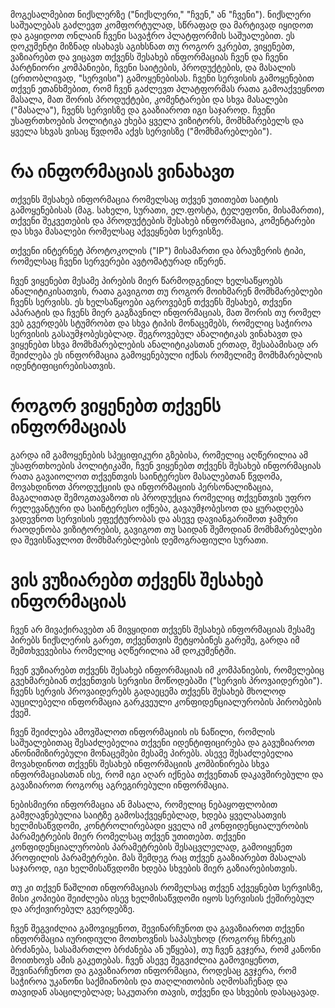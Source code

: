 მოგესალმებით ნიქსლერზე ("ნიქსლერი," "ჩვენ," ან "ჩვენი"). ნიქსლერი საშუალებას გაძლევთ კომფორტულად, სწრაფად და მარტივად იყიდოთ და გაყიდოთ ონლაინ ჩვენი სავაჭრო პლატფორმის საშუალებით. ეს დოკუმენტი მიზნად ისახავს აგიხსნათ თუ როგორ ვკრებთ, ვიყენებთ, ვაზიარებთ და ვიცავთ თქვენს შესახებ ინფორმაციას ჩვენ და ჩვენი პარტნიორი კომპანიები, ჩვენი საიტების, პროდუქტების, და მასალის (ერთობლივად, "სერვისი") გამოყენებისას. ჩვენი სერვისის გამოყენებით თქვენ ეთანხმებით, რომ ჩვენ გაძლევთ პლატფორმას რათა გამოაქვეყნოთ მასალა, მათ შორის პროდუქტები, კომენტარები და სხვა მასალები ("მასალა"), ჩვენს სერვისზე და გააზიაროთ იგი საჯაროდ. ჩვენი უსაფრთხოების პოლიტიკა ეხება ყველა ვიზიტორს, მომხმარებელს და ყველა სხვას ვისაც წვდომა აქვს სერვისზე ("მომხმარებლები").

# რა ინფორმაციას ვინახავთ
თქვენს შესახებ ინფორმაცია რომელსაც თქვენ უთითებთ საიტის გამოყენებისას (მაგ. სახელი, სურათი, ელ.ფოსტა, ტელეფონი, მისამართი), თქვენი შეკვეთების და პროდუქტების შესახებ ინფორმაცია, კომენტარები და სხვა მასალები რომელსაც აქვეყნებთ სერვისზე.

თქვენი ინტერნეტ პროტოკოლის ("IP") მისამართი და ბრაუზერის ტიპი, რომელსაც ჩვენი სერვერები ავტომატურად იწერენ.

ჩვენ ვიყენებთ მესამე პირების მიერ წარმოდგენილ ხელსაწყოებს ანალიტიკისათვის, რათა გავიგოთ თუ როგორ მოიხმარენ მომხმარებლები ჩვენს სერვისს. ეს ხელსაწყოები აგროვებენ თქვენს შესახებ, თქვენი აპარატის და ჩვენს მიერ გაგზავნილ ინფორმაციას, მათ შორის თუ რომელ ვებ გვერდებს სტუმრობთ და სხვა ტიპის მონაცემებს, რომელიც საჭიროა სერვისის გასაუმჯობესებლად. შეგროვებულ ანალიტიკას ვინახავთ და ვიყენებთ სხვა მომხმარებლების ანალიტიკასთან ერთად, შესაბამისად არ შეიძლება ეს ინფორმაცია გამოყენებული იქნას რომელიმე მომხმარებლის იდენტიფიცირებისათვის.

# როგორ ვიყენებთ თქვენს ინფორმაციას
გარდა იმ გამოყენების სპეციფიკური გზებისა, რომელიც აღწერილია ამ უსაფრთხოების პოლიტიკაში, ჩვენ ვიყენებთ თქვენს შესახებ ინფორმაციას რათა გავაიოლოთ თქვენთვის საინტერესო მასალებთან წვდომა, მოვახდინოთ პროდუქციის და ინფორმაციის პერსონალიზაცია, მაგალითად შემოგთავაზოთ ის პროდუქცია რომელიც თქვენთვის უფრო რელევანტური და საინტერესო იქნება, გავაუმჯობესოთ და ყურადღება ვადევნოთ სერვისის ეფექტურობას და ასევე დავიანგარიშოთ ჯამური რაოდენობა ვიზიტორების, გავიგოთ თუ საიდან შემოდიან მომხმარებლები და შევისწავლოთ მომხმარებლების დემოგრაფიული სურათი.

# ვის ვუზიარებთ თქვენს შესახებ ინფორმაციას
ჩვენ არ მივაქირავებთ ან მივყიდით თქვენს შესახებ ინფორმაციას მესამე პირებს ნიქსლერის გარეთ, თქვენთვის შეტყობინეს გარეშე, გარდა იმ შემთხვევებისა რომელიც აღწერილია ამ დოკუმენტში.

ჩვენ ვუზიარებთ თქვენს შესახებ ინფორმაციას იმ კომპანიების, რომელებიც გვეხმარებიან თქვენთვის სერვისი მოწოდებაში ("სერვის პროვაიდერები"). ჩვენს სერვის პროვაიდერებს გადაეცემა თქვენს შესახებ მხოლოდ აუცილებელი ინფორმაცია გარკვეული კონფიდენციალურობის პირობების ქვეშ.

ჩვენ შეიძლება ამოვშალოთ ინფორმაციის ის ნაწილი, რომლის საშუალებითაც შესაძლებელია თქვენი იდენტიფიცირება და გავუზიაროთ ანონიმიზირებული მონაცემები მესამე პირებს. ასევე შესაძლებელია მოვახდინოთ თქვენს შესახებ ინფორმაციის კომბინირება სხვა ინფორმაციასთან ისე, რომ იგი აღარ იქნება თქვენთან დაკავშირებული და გავაზიაროთ როგორც აგრეგირებული ინფორმაცია.

ნებისმიერი ინფორმაცია ან მასალა, რომელიც ნებაყოფლობით გამჟღავნებულია საიტზე გამოსაქვეყნებლად, ხდება ყველასათვის ხელმისაწვდომი, კონტროლირებადი ყველა იმ კონფიდენციალურობის პარამეტრების მიერ რომელსაც თქვენ უთითებთ. თქვენი კონფიდენციალურობის პარამეტრების შესაცვლელად, გამოიყენეთ პროფილის პარამეტრები. მას შემდეგ რაც თქვენ გააზიარებთ მასალას საჯაროდ, იგი ხელმისაწვდომი ხდება სხვების მიერ გაზიარებისთვის.

თუ კი თქვენ წაშლით ინფორმაციას რომელსაც თქვენ აქვეყნებთ სერვისზე, მისი კოპიები შეიძლება ისევ ხელმისაწვდომი იყოს სერვისის ქეშირებულ და არქივირებულ გვერდებზე.

ჩვენ შეგვიძლია გამოვიყენოთ, შევინარჩუნოთ და გავაზიაროთ თქვენი ინფორმაცია იურიდიული მოთხოვნის საპასუხოდ (როგორც ჩხრეკის ბრძანება, სასამართლო ბრძანება ან უწყება), თუ ჩვენ გვჯერა, რომ კანონი მოითხოვს ამის გაკეთებას. ჩვენ ასევე შეგვიძლია გამოვიყენოთ, შევინარჩუნოთ და გავაზიაროთ ინფორმაცია, როდესაც გვჯერა, რომ საჭიროა უკანონი საქმიანობის და თაღლითობის აღმოსაჩენად და თავიდან ასაცილებლად; საკუთარი თავის, თქვენი და სხვების დასაცავად.

